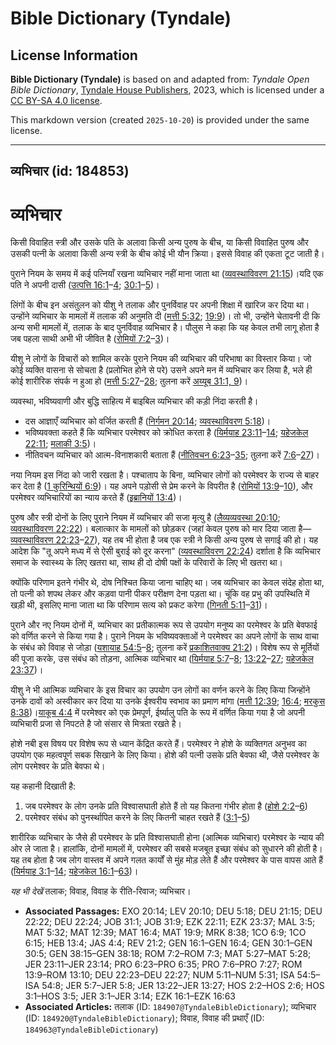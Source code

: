 # Bible Dictionary (Tyndale)

## License Information

**Bible Dictionary (Tyndale)** is based on and adapted from: _Tyndale Open Bible Dictionary_, [Tyndale House Publishers](https://tyndaleopenresources.com/), 2023, which is licensed under a [CC BY-SA 4.0 license](https://creativecommons.org/licenses/by-sa/4.0/legalcode.en).

This markdown version (created `2025-10-20`) is provided under the same license.



--------------------------------

## व्यभिचार (id: 184853)

व्यभिचार
========

किसी विवाहित स्त्री और उसके पति के अलावा किसी अन्य पुरुष के बीच, या किसी विवाहित पुरुष और उसकी पत्नी के अलावा किसी अन्य स्त्री के बीच कोई भी यौन क्रिया। इससे विवाह की एकता टूट जाती है।

पुराने नियम के समय में कई पत्नियाँ रखना व्यभिचार नहीं माना जाता था ([व्यवस्थाविवरण 21:15](https://ref.ly/Deut21:15))।यदि एक पति ने अपनी दासी ([उत्पत्ति 16:1](https://ref.ly/Gen16:1-Gen16:4)–[4](https://ref.ly/Gen16:1-Gen16:4); [30:1](https://ref.ly/Gen30:1-Gen30:5)–[5](https://ref.ly/Gen30:1-Gen30:5))।

लिंगों के बीच इन असंतुलन को यीशु ने तलाक और पुनर्विवाह पर अपनी शिक्षा में खारिज कर दिया था। उन्होंने व्यभिचार के मामलों में तलाक की अनुमति दी ([मत्ती 5:32](https://ref.ly/Matt5:32); [19:9](https://ref.ly/Matt19:9))। तो भी, उन्होंने चेतावनी दी कि अन्य सभी मामलों में, तलाक के बाद पुनर्विवाह व्यभिचार है। पौलुस ने कहा कि यह केवल तभी लागू होता है जब पहला साथी अभी भी जीवित है ([रोमियों 7:2](https://ref.ly/Rom7:2-Rom7:3)–[3](https://ref.ly/Rom7:2-Rom7:3))।

यीशु ने लोगों के विचारों को शामिल करके पुराने नियम की व्यभिचार की परिभाषा का विस्तार किया। जो कोई व्यक्ति वासना से सोचता है (प्रलोभित होने से परे) उसने अपने मन में व्यभिचार कर लिया है, भले ही कोई शारीरिक संपर्क न हुआ हो ([मत्ती 5:27](https://ref.ly/Matt5:27-Matt5:28)–[28](https://ref.ly/Matt5:27-Matt5:28); तुलना करें [अय्यूब 31:1, 9](https://ref.ly/Job31:1))।

व्यवस्था, भविष्यवाणी और बुद्धि साहित्य में बाइबिल व्यभिचार की कड़ी निंदा करती है।

* दस आज्ञाएँ व्यभिचार को वर्जित करती हैं ([निर्गमन 20:14](https://ref.ly/Exod20:14); [व्यवस्थाविवरण 5:18](https://ref.ly/Deut5:18))।
* भविष्यवक्ता कहते हैं कि व्यभिचार परमेश्वर को क्रोधित करता है ([यिर्मयाह 23:11](https://ref.ly/Jer23:11-Jer23:14)–[14](https://ref.ly/Jer23:11-Jer23:14); [यहेजकेल 22:11](https://ref.ly/Ezek22:11); [मलाकी 3:5](https://ref.ly/Mal3:5))।
* नीतिवचन व्यभिचार को आत्म\-विनाशकारी बताता हैं ([नीतिवचन 6:23](https://ref.ly/Prov6:23-Prov6:35)–[35](https://ref.ly/Prov6:23-Prov6:35); तुलना करें [7:6](https://ref.ly/Prov7:6-Prov7:27)–[27](https://ref.ly/Prov7:6-Prov7:27))।

नया नियम इस निंदा को जारी रखता है। पश्चाताप के बिना, व्यभिचार लोगों को परमेश्वर के राज्य से बाहर कर देता है ([1 कुरिन्थियों 6:9](https://ref.ly/1Cor6:9))। यह अपने पड़ोसी से प्रेम करने के विपरीत है ([रोमियों 13:9](https://ref.ly/Rom13:9-Rom13:10)–[10](https://ref.ly/Rom13:9-Rom13:10)), और परमेश्वर व्यभिचारियों का न्याय करते हैं ([इब्रानियों 13:4](https://ref.ly/Heb13:4))।

पुरुष और स्त्री दोनों के लिए पुराने नियम में व्यभिचार की सजा मृत्यु है ([लैव्यव्यवस्था 20:10](https://ref.ly/Lev20:10); [व्यवस्थाविवरण 22:22](https://ref.ly/Deut22:22))। बलात्कार के मामलों को छोड़कर (जहां केवल पुरुष को मार दिया जाता है—[व्यवस्थाविवरण 22:23](https://ref.ly/Deut22:23-Deut22:27)–[27](https://ref.ly/Deut22:23-Deut22:27)), यह तब भी होता है जब एक स्त्री ने किसी अन्य पुरुष से सगाई की हो। यह आदेश कि "तू अपने मध्य में से ऐसी बुराई को दूर करना" ([व्यवस्थाविवरण 22:24](https://ref.ly/Deut22:24)) दर्शाता है कि व्यभिचार समाज के स्वास्थ्य के लिए खतरा था, साथ ही दो दोषी पक्षों के परिवारों के लिए भी खतरा था।

क्योंकि परिणाम इतने गंभीर थे, दोष निश्चित किया जाना चाहिए था। जब व्यभिचार का केवल संदेह होता था, तो पत्नी को शपथ लेकर और कड़वा पानी पीकर परीक्षण देना पड़ता था। चूंकि वह प्रभु की उपस्थिति में खड़ी थी, इसलिए माना जाता था कि परिणाम सत्य को प्रकट करेगा ([गिनती 5:11](https://ref.ly/Num5:11-Num5:31)–[31](https://ref.ly/Num5:11-Num5:31))।

पुराने और नए नियम दोनों में, व्यभिचार का प्रतीकात्मक रूप से उपयोग मनुष्य का परमेश्वर के प्रति बेवफाई को वर्णित करने से किया गया है। पुराने नियम के भविष्यवक्ताओं ने परमेश्वर का अपने लोगों के साथ वाचा के संबंध को विवाह से जोड़ा ([यशायाह 54:5](https://ref.ly/Isa54:5-Isa54:8)–[8](https://ref.ly/Isa54:5-Isa54:8); तुलना करें [प्रकाशितवाक्य 21:2](https://ref.ly/Rev21:2))। विशेष रूप से मूर्तियों की पूजा करके, उस संबंध को तोड़ना, आत्मिक व्यभिचार था ([यिर्मयाह 5:7](https://ref.ly/Jer5:7-Jer5:8)–[8](https://ref.ly/Jer5:7-Jer5:8); [13:22](https://ref.ly/Jer13:22-Jer13:27)–[27](https://ref.ly/Jer13:22-Jer13:27); [यहेजकेल 23:37](https://ref.ly/Ezek23:37))।

यीशु ने भी आत्मिक व्यभिचार के इस विचार का उपयोग उन लोगों का वर्णन करने के लिए किया जिन्होंने उनके दावों को अस्वीकार कर दिया या उनके ईश्वरीय स्वभाव का प्रमाण मांगा ([मत्ती 12:39](https://ref.ly/Matt12:39); [16:4](https://ref.ly/Matt16:4); [मरकुस 8:38](https://ref.ly/Mark8:38))।[याकूब 4:4](https://ref.ly/Jas4:4) में परमेश्वर को एक प्रेमपूर्ण, ईर्ष्यालु पति के रूप में वर्णित किया गया है जो अपनी व्यभिचारी प्रजा से निपटते है जो संसार से मित्रता रखते है।

होशे नबी इस विषय पर विशेष रूप से ध्यान केंद्रित करते हैं। परमेश्वर ने होशे के व्यक्तिगत अनुभव का उपयोग एक महत्वपूर्ण सबक सिखाने के लिए किया। होशे की पत्नी उसके प्रति बेवफा थी, जैसे परमेश्वर के लोग परमेश्वर के प्रति बेवफा थे।

यह कहानी दिखाती है:

1. जब परमेश्वर के लोग उनके प्रति विश्वासघाती होते हैं तो यह कितना गंभीर होता है ([होशे 2:2](https://ref.ly/Hos2:2-Hos2:6)–[6](https://ref.ly/Hos2:2-Hos2:6))
2. परमेश्वर संबंध को पुनर्स्थापित करने के लिए कितनी चाहत रखते हैं ([3:1](https://ref.ly/Hos3:1-Hos3:5)–[5](https://ref.ly/Hos3:1-Hos3:5))

शारीरिक व्यभिचार के जैसे ही परमेश्वर के प्रति विश्वासघाती होना (आत्मिक व्यभिचार) परमेश्वर के न्याय की ओर ले जाता है। हालांकि, दोनों मामलों में, परमेश्वर की सबसे मजबूत इच्छा संबंध को सुधारने की होती है। यह तब होता है जब लोग वास्तव में अपने गलत कार्यों से मुंह मोड़ लेते हैं और परमेश्वर के पास वापस आते हैं ([यिर्मयाह 3:1](https://ref.ly/Jer3:1-Jer3:14)–[14](https://ref.ly/Jer3:1-Jer3:14); [यहेजकेल 16:1](https://ref.ly/Ezek16:1-Ezek16:63)–[63](https://ref.ly/Ezek16:1-Ezek16:63))।

*यह भी देखें*  तलाक; विवाह, विवाह के रीति\-रिवाज; व्यभिचार।

* **Associated Passages:** EXO 20:14; LEV 20:10; DEU 5:18; DEU 21:15; DEU 22:22; DEU 22:24; JOB 31:1; JOB 31:9; EZK 22:11; EZK 23:37; MAL 3:5; MAT 5:32; MAT 12:39; MAT 16:4; MAT 19:9; MRK 8:38; 1CO 6:9; 1CO 6:15; HEB 13:4; JAS 4:4; REV 21:2; GEN 16:1–GEN 16:4; GEN 30:1–GEN 30:5; GEN 38:15–GEN 38:18; ROM 7:2–ROM 7:3; MAT 5:27–MAT 5:28; JER 23:11–JER 23:14; PRO 6:23–PRO 6:35; PRO 7:6–PRO 7:27; ROM 13:9–ROM 13:10; DEU 22:23–DEU 22:27; NUM 5:11–NUM 5:31; ISA 54:5–ISA 54:8; JER 5:7–JER 5:8; JER 13:22–JER 13:27; HOS 2:2–HOS 2:6; HOS 3:1–HOS 3:5; JER 3:1–JER 3:14; EZK 16:1–EZK 16:63
* **Associated Articles:** तलाक (ID: `184907@TyndaleBibleDictionary`); व्यभिचार (ID: `184920@TyndaleBibleDictionary`); विवाह, विवाह की प्रथाएँ (ID: `184963@TyndaleBibleDictionary`)

